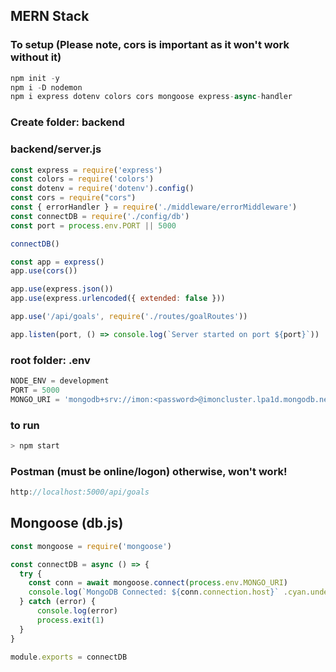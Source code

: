 ## MERN Stack

### To setup (Please note, cors is important as it won't work without it)
```JavaScript
npm init -y
npm i -D nodemon
npm i express dotenv colors cors mongoose express-async-handler
```

### Create folder: backend
### backend/server.js
```JavaScript
const express = require('express')
const colors = require('colors')
const dotenv = require('dotenv').config()
const cors = require("cors")
const { errorHandler } = require('./middleware/errorMiddleware')
const connectDB = require('./config/db')
const port = process.env.PORT || 5000

connectDB()

const app = express()
app.use(cors())

app.use(express.json())
app.use(express.urlencoded({ extended: false }))

app.use('/api/goals', require('./routes/goalRoutes'))

app.listen(port, () => console.log(`Server started on port ${port}`))
```

### root folder: .env
```JavaScript
NODE_ENV = development
PORT = 5000
MONGO_URI = 'mongodb+srv://imon:<password>@imoncluster.lpa1d.mongodb.net/<dbname>?retryWrites=true&w=majority'
```
### to run
```JavaScript
> npm start
```
### Postman (must be online/logon) otherwise, won't work!
```JavaScript
http://localhost:5000/api/goals
```

## Mongoose (db.js)
```JavaScript
const mongoose = require('mongoose')

const connectDB = async () => {
  try {
    const conn = await mongoose.connect(process.env.MONGO_URI)
    console.log(`MongoDB Connected: ${conn.connection.host}` .cyan.underline)
  } catch (error) {
      console.log(error)
      process.exit(1)
  }
}

module.exports = connectDB
```
